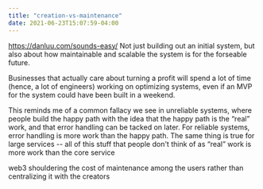 ```yaml
---
title: "creation-vs-maintenance"
date: 2021-06-23T15:07:59-04:00
---
```



https://danluu.com/sounds-easy/
Not just building out an initial system, but also about how maintainable and scalable the system is for the forseable future.

Businesses that actually care about turning a profit will spend a lot of time (hence, a lot of engineers) working on optimizing systems, even if an MVP for the system could have been built in a weekend.

This reminds me of a common fallacy we see in unreliable systems, where people build the happy path with the idea that the happy path is the “real” work, and that error handling can be tacked on later. For reliable systems, error handling is more work than the happy path. The same thing is true for large services -- all of this stuff that people don't think of as “real” work is more work than the core service

web3
shouldering the cost of maintenance among the users rather than centralizing it with the creators